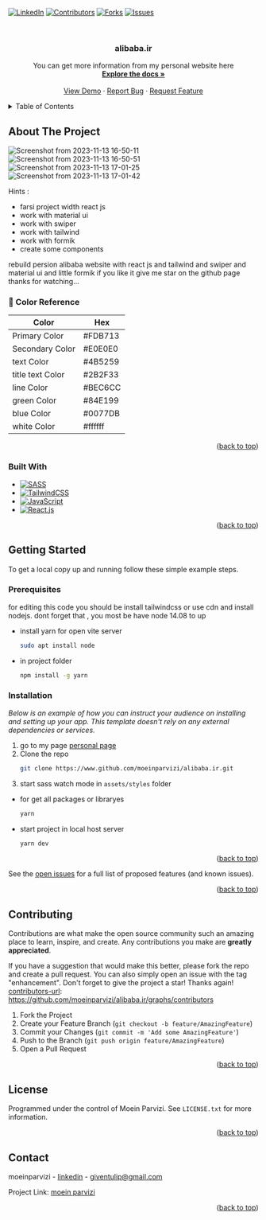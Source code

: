 <a name="readme-top"></a>




<!-- PROJECT SHIELDS -->
<!--
moein parvizi
-->
[![LinkedIn][linkedin-shield]][linkedin-url]
[![Contributors][contributors-shield]][contributors-url]
[![Forks][forks-shield]][forks-url]
[![Issues][issues-shield]][issues-url]



<!-- PROJECT LOGO -->
<br />
<div align="center">

  <h3 align="center">alibaba.ir</h3>

  <p align="center">
    You can get more information from my personal website here
    <br />
    <a href="https://github.com/moeinparvizi/alibaba.ir"><strong>Explore the docs »</strong></a>
    <br />
    <br />
    <a href="">View Demo</a>
    ·
    <a href="https://github.com/moeinparvizi/alibaba.ir/issues">Report Bug</a>
    ·
    <a href="https://github.com/moeinparvizi/alibaba.ir/issues">Request Feature</a>
  </p>
</div>



<!-- TABLE OF CONTENTS -->
<details>
  <summary>Table of Contents</summary>
  <ol>
    <li>
      <a href="#about-the-project">About The Project</a>
      <ul>
        <li><a href="#built-with">Built With</a></li>
      </ul>
    </li>
    <li>
      <a href="#getting-started">Getting Started</a>
      <ul>
        <li><a href="#prerequisites">Prerequisites</a></li>
        <li><a href="#installation">Installation</a></li>
      </ul>
    </li>
    <li><a href="#contributing">Contributing</a></li>
    <li><a href="#license">License</a></li>
    <li><a href="#contact">Contact</a></li>
  </ol>
</details>



<!-- ABOUT THE PROJECT -->
## About The Project

![Screenshot from 2023-11-13 16-50-11](https://github.com/moeinparvizi/alibaba.ir/assets/38692466/b3bbb9a8-7d77-494b-8a02-4b46ad10c233)
![Screenshot from 2023-11-13 16-50-51](https://github.com/moeinparvizi/alibaba.ir/assets/38692466/7181510f-4cca-413c-bfdb-70260f48951d)
![Screenshot from 2023-11-13 17-01-25](https://github.com/moeinparvizi/alibaba.ir/assets/38692466/4c81b9ef-16a6-4586-b5f5-6610a4e832d1)
![Screenshot from 2023-11-13 17-01-42](https://github.com/moeinparvizi/alibaba.ir/assets/38692466/d011747d-649b-4bfb-a851-16c1f9ed577a)

Hints :
* farsi project width react js
* work with material ui
* work with swiper
* work with tailwind
* work with formik
* create some components

rebuild persion alibaba website with react js and tailwind and swiper and material ui and little formik if you like it give me star on the github page thanks for watching...

<!-- Color Reference -->
### :art: Color Reference

| Color             | Hex                                                                |
| ----------------- | ------------------------------------------------------------------ |
| Primary Color |  #FDB713 |
| Secondary Color | #E0E0E0 |
| text Color | #4B5259 |
| title text Color | #2B2F33 |
| line Color | #BEC6CC |
| green Color | #84E199 |
| blue Color | #0077DB |
| white Color | #ffffff |


<p align="right">(<a href="#readme-top">back to top</a>)</p>



### Built With

* [![SASS][SASS]][SASS]
* [![TailwindCSS][TailwindCSS]][TailwindCSS]
* [![JavaScript][JavaScript]][JavaScript]
* [![React.js][React.js]][React.js]

<p align="right">(<a href="#readme-top">back to top</a>)</p>



<!-- GETTING STARTED -->
## Getting Started

To get a local copy up and running follow these simple example steps.

### Prerequisites<!-- پیش نیاز ها -->

for editing this code you should be install tailwindcss or use cdn
and install nodejs.
dont forget that , you most be have node 14.08 to up
* install yarn for open vite server
  ```sh
  sudo apt install node
  ```
* in project folder
  ```sh
  npm install -g yarn
  ```

### Installation

_Below is an example of how you can instruct your audience on installing and setting up your app. This template doesn't rely on any external dependencies or services._

1. go to my page [personal page](https://www.github.com/moeinparvizi/alibaba.ir)
2. Clone the repo
   ```sh
   git clone https://www.github.com/moeinparvizi/alibaba.ir.git
   ```
3. start sass watch mode in `assets/styles` folder
* for get all packages or libraryes
   ```sh
   yarn
   ```
* start project in local host server
   ```sh
   yarn dev
   ```

<p align="right">(<a href="#readme-top">back to top</a>)</p>



See the [open issues](https://github.com/othneildrew/Best-README-Template/issues) for a full list of proposed features (and known issues).

<p align="right">(<a href="#readme-top">back to top</a>)</p>



<!-- CONTRIBUTING -->
## Contributing

Contributions are what make the open source community such an amazing place to learn, inspire, and create. Any contributions you make are **greatly appreciated**.

If you have a suggestion that would make this better, please fork the repo and create a pull request. You can also simply open an issue with the tag "enhancement".
Don't forget to give the project a star! Thanks again!
[contributors-url]: https://github.com/moeinparvizi/alibaba.ir/graphs/contributors

1. Fork the Project
2. Create your Feature Branch (`git checkout -b feature/AmazingFeature`)
3. Commit your Changes (`git commit -m 'Add some AmazingFeature'`)
4. Push to the Branch (`git push origin feature/AmazingFeature`)
5. Open a Pull Request

<p align="right">(<a href="#readme-top">back to top</a>)</p>



<!-- LICENSE -->
## License

Programmed under the control of Moein Parvizi. See `LICENSE.txt` for more information.

<p align="right">(<a href="#readme-top">back to top</a>)</p>



<!-- CONTACT -->
## Contact

moeinparvizi - [linkedin](https://linkedin.com/in/moeinparvizi2002) - giventulip@gmail.com

Project Link: [moein parvizi](https://github.com/moeinparvizi/alibaba.ir)

<p align="right">(<a href="#reaYour Namedme-top">back to top</a>)</p>

<!-- MARKDOWN LINKS & IMAGES -->
<!-- https://www.markdownguide.org/basic-syntax/#reference-style-links -->
[contributors-shield]: https://img.shields.io/github/contributors/othneildrew/Best-README-Template.svg?style=for-the-badge
[contributors-url]: https://github.com/moeinparvizi/alibaba.ir/graphs/contributors
[forks-shield]: https://img.shields.io/github/forks/moeinparvizi/Best-README-Template.svg?style=for-the-badge
[forks-url]: https://github.com/moeinparvizi/alibaba.ir/forks
[stars-shield]: https://img.shields.io/github/stars/othneildrew/Best-README-Template.svg?style=for-the-badge
[stars-url]: https://github.com/othneildrew/Best-README-Template/stargazers
[issues-shield]: https://img.shields.io/github/issues/othneildrew/Best-README-Template.svg?style=for-the-badge
[issues-url]: https://github.com/moeinparvizi/alibaba.ir/issues
[license-shield]: https://img.shields.io/github/license/othneildrew/Best-README-Template.svg?style=for-the-badge
[license-url]: https://github.com/othneildrew/Best-README-Template/blob/master/LICENSE.txt
[linkedin-shield]: https://img.shields.io/badge/-LinkedIn-black.svg?style=for-the-badge&logo=linkedin&colorB=555
[linkedin-url]: https://linkedin.com/in/moeinparvizi2002
[product-screenshot]: images/screenshot.png
[Next.js]: https://img.shields.io/badge/next.js-000000?style=for-the-badge&logo=nextdotjs&logoColor=white
[Next-url]: https://nextjs.org/
[React.js]: https://img.shields.io/badge/React-20232A?style=for-the-badge&logo=react&logoColor=61DAFB
[React-url]: https://reactjs.org/
[Vue.js]: https://img.shields.io/badge/Vue.js-35495E?style=for-the-badge&logo=vuedotjs&logoColor=4FC08D
[Vue-url]: https://vuejs.org/
[Angular.io]: https://img.shields.io/badge/Angular-DD0031?style=for-the-badge&logo=angular&logoColor=white
[Angular-url]: https://angular.io/
[Svelte.dev]: https://img.shields.io/badge/Svelte-4A4A55?style=for-the-badge&logo=svelte&logoColor=FF3E00
[Svelte-url]: https://svelte.dev/
[Laravel.com]: https://img.shields.io/badge/Laravel-FF2D20?style=for-the-badge&logo=laravel&logoColor=white
[Laravel-url]: https://laravel.com
[Bootstrap.com]: https://img.shields.io/badge/Bootstrap-563D7C?style=for-the-badge&logo=bootstrap&logoColor=white
[Bootstrap-url]: https://getbootstrap.com
[JQuery.com]: https://img.shields.io/badge/jQuery-0769AD?style=for-the-badge&logo=jquery&logoColor=white
[JQuery-url]: https://jquery.com
[Django]: https://img.shields.io/badge/django-%23092E20.svg?style=for-the-badge&logo=django&logoColor=white
[Python]: https://img.shields.io/badge/python-3670A0?style=for-the-badge&logo=python&logoColor=ffdd54
[HTML5]: https://img.shields.io/badge/html5-%23E34F26.svg?style=for-the-badge&logo=html5&logoColor=white
[CSS3]: https://img.shields.io/badge/css3-%231572B6.svg?style=for-the-badge&logo=css3&logoColor=white
[SASS]: https://img.shields.io/badge/SASS-hotpink.svg?style=for-the-badge&logo=SASS&logoColor=white
[TailwindCSS]: https://img.shields.io/badge/tailwindcss-%2338B2AC.svg?style=for-the-badge&logo=tailwind-css&logoColor=white
[DjangoREST]:https://img.shields.io/badge/DJANGO-REST-ff1709?style=for-the-badge&logo=django&logoColor=white&color=ff1709&labelColor=gray
[JavaScript]:https://img.shields.io/badge/logo-javascript-blue?logo=javascript
